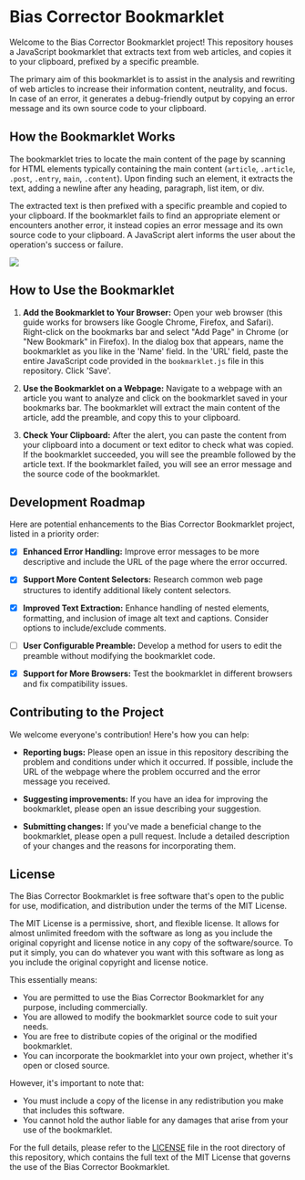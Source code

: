 # Bias Corrector Bookmarklet

Welcome to the Bias Corrector Bookmarklet project! This repository houses a JavaScript bookmarklet that extracts text from web articles, and copies it to your clipboard, prefixed by a specific preamble. 

The primary aim of this bookmarklet is to assist in the analysis and rewriting of web articles to increase their information content, neutrality, and focus. In case of an error, it generates a debug-friendly output by copying an error message and its own source code to your clipboard.

## How the Bookmarklet Works

The bookmarklet tries to locate the main content of the page by scanning for HTML elements typically containing the main content (`article`, `.article`, `.post`, `.entry`, `main`, `.content`). Upon finding such an element, it extracts the text, adding a newline after any heading, paragraph, list item, or div.

The extracted text is then prefixed with a specific preamble and copied to your clipboard. If the bookmarklet fails to find an appropriate element or encounters another error, it instead copies an error message and its own source code to your clipboard. A JavaScript alert informs the user about the operation's success or failure.

[![](https://mermaid.ink/img/pako:eNplUUtPwzAM_itWzuMP5DAJuglxQUjArRc38bZoTRwSdw9N---kpaC23Pz4XpZvyrAlpVWmr46CoY3DfUJfB4CISZxxEYPAZ6a0nD0xHz2mY0uyXFWtiw1jssvFY0tpQPeCD-v1REPDSzjxkTI0c-EJZsnYXiShkQxCF4FdYg9naiLu6T_xL5OGiqOjkSQMZpp2Thryati4HFu8ZsC-B085jx6vLAR8ojRctBrxfQ0GAwQ-l_tzwciBwPS-9sfXheJcHVCe3z7USnlKHp0tn7j1srUqeE-10qW0JU6t6nAvOOyE36_BKC2po5XqokX5_dp8uLVOOCm9wzbT_RtcVrBk?type=png)](https://mermaid.live/edit#pako:eNplUUtPwzAM_itWzuMP5DAJuglxQUjArRc38bZoTRwSdw9N---kpaC23Pz4XpZvyrAlpVWmr46CoY3DfUJfB4CISZxxEYPAZ6a0nD0xHz2mY0uyXFWtiw1jssvFY0tpQPeCD-v1REPDSzjxkTI0c-EJZsnYXiShkQxCF4FdYg9naiLu6T_xL5OGiqOjkSQMZpp2Thryati4HFu8ZsC-B085jx6vLAR8ojRctBrxfQ0GAwQ-l_tzwciBwPS-9sfXheJcHVCe3z7USnlKHp0tn7j1srUqeE-10qW0JU6t6nAvOOyE36_BKC2po5XqokX5_dp8uLVOOCm9wzbT_RtcVrBk)

## How to Use the Bookmarklet

1. **Add the Bookmarklet to Your Browser:** Open your web browser (this guide works for browsers like Google Chrome, Firefox, and Safari). Right-click on the bookmarks bar and select "Add Page" in Chrome (or "New Bookmark" in Firefox). In the dialog box that appears, name the bookmarklet as you like in the 'Name' field. In the 'URL' field, paste the entire JavaScript code provided in the `bookmarklet.js` file in this repository. Click 'Save'.

2. **Use the Bookmarklet on a Webpage:** Navigate to a webpage with an article you want to analyze and click on the bookmarklet saved in your bookmarks bar. The bookmarklet will extract the main content of the article, add the preamble, and copy this to your clipboard.

3. **Check Your Clipboard:** After the alert, you can paste the content from your clipboard into a document or text editor to check what was copied. If the bookmarklet succeeded, you will see the preamble followed by the article text. If the bookmarklet failed, you will see an error message and the source code of the bookmarklet.

## Development Roadmap

Here are potential enhancements to the Bias Corrector Bookmarklet project, listed in a priority order:

- [x] **Enhanced Error Handling:** Improve error messages to be more descriptive and include the URL of the page where the error occurred.

- [x] **Support More Content Selectors:** Research common web page structures to identify additional likely content selectors.

- [x] **Improved Text Extraction:** Enhance handling of nested elements, formatting, and inclusion of image alt text and captions. Consider options to include/exclude comments.

- [ ] **User Configurable Preamble:** Develop a method for users to edit the preamble without modifying the bookmarklet code.

- [x] **Support for More Browsers:** Test the bookmarklet in different browsers and fix compatibility issues.

## Contributing to the Project

We welcome everyone's contribution! Here's how you can help:

- **Reporting bugs:** Please open an issue in this repository describing the problem and conditions under which it occurred. If possible, include the URL of the webpage where the problem occurred and the error message you received.

- **Suggesting improvements:** If you have an idea for improving the bookmarklet, please open an issue describing your suggestion.

- **Submitting changes:** If you've made a beneficial change to the bookmarklet, please open a pull request. Include a detailed description of your changes and the reasons for incorporating them.

## License

The Bias Corrector Bookmarklet is free software that's open to the public for use, modification, and distribution under the terms of the MIT License.

The MIT License is a permissive, short, and flexible license. It allows for almost unlimited freedom with the software as long as you include the original copyright and license notice in any copy of the software/source. To put it simply, you can do whatever you want with this software as long as you include the original copyright and license notice.

This essentially means:

- You are permitted to use the Bias Corrector Bookmarklet for any purpose, including commercially.
- You are allowed to modify the bookmarklet source code to suit your needs.
- You are free to distribute copies of the original or the modified bookmarklet.
- You can incorporate the bookmarklet into your own project, whether it's open or closed source.

However, it's important to note that:

- You must include a copy of the license in any redistribution you make that includes this software.
- You cannot hold the author liable for any damages that arise from your use of the bookmarklet.

For the full details, please refer to the [LICENSE](LICENSE.txt) file in the root directory of this repository, which contains the full text of the MIT License that governs the use of the Bias Corrector Bookmarklet.

